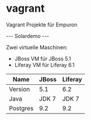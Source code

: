 # vagrant
Vagrant Projekte für Empuron

--- Solardemo ---

Zwei virtuelle Maschinen:
 - JBoss VM für JBoss 5.1
 - Liferay VM für Liferay 6.1
 
 Name | JBoss | Liferay
------ | ------------ | -------------
Version | 5.1 | 6.2
Java | JDK 7 | JDK 7
Postgres | 9.2 | 9.2
